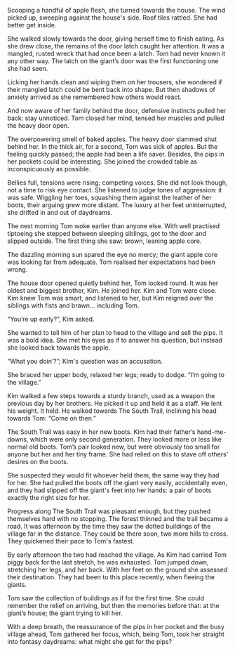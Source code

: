 Scooping a handful of apple flesh, she turned towards the house. The wind picked up, sweeping against the house's side. Roof tiles rattled. She had better get inside.

She walked slowly towards the door, giving herself time to finish eating. As she drew close, the remains of the door latch caught her attention. It was a mangled, rusted wreck that had once been a latch. Tom had never known it any other way. The latch on the giant’s door was the first functioning one she had seen.

Licking her hands clean and wiping them on her trousers, she wondered if their mangled latch could be bent back into shape. But then shadows of anxiety arrived as she remembered how others would react.

And now aware of her family behind the door, defensive instincts pulled her back: stay unnoticed. Tom closed her mind, tensed her muscles and pulled the heavy door open.

The overpowering smell of baked apples. The heavy door slammed shut behind her. In the thick air, for a second, Tom was sick of apples. But the feeling quickly passed; the apple had been a life saver. Besides, the pips in her pockets could be interesting. She joined the crowded table as inconspicuously as possible.

Bellies full, tensions were rising; competing voices. She did not look though, not a time to risk eye contact. She listened to judge tones of aggression: it was safe. Wiggling her toes, squashing them against the leather of her boots, their arguing grew more distant. The luxury at her feet uninterrupted, she drifted in and out of daydreams.

The next morning Tom woke earlier than anyone else. With well practised tiptoeing she stepped between sleeping siblings, got to the door and slipped outside. The first thing she saw: brown, leaning apple core.

The dazzling morning sun spared the eye no mercy; the giant apple core was looking far from adequate. Tom realised her expectations had been wrong.

The house door opened quietly behind her, Tom looked round. It was her oldest and biggest brother, Kim. He joined her. Kim and Tom were close. Kim knew Tom was smart, and listened to her, but Kim reigned over the siblings with fists and brawn... including Tom.

“You’re up early?”, Kim asked.

She wanted to tell him of her plan to head to the village and sell the pips. It was a bold idea. She met his eyes as if to answer his question, but instead she looked back towards the apple.

“What you doin’?”; Kim's question was an accusation. 

She braced her upper body, relaxed her legs; ready to dodge. “I’m going to the village.”

Kim walked a few steps towards a sturdy branch, used as a weapon the previous day by her brothers. He picked it up and held it as a staff. He lent his weight. It held. He walked towards The South Trail, inclining his head towards Tom: “Come on then.”

The South Trail was easy in her new boots. Kim had their father’s hand-me-downs, which were only second generation. They looked more or less like normal old boots. Tom’s pair looked new, but were obviously too small for anyone but her and her tiny frame. She had relied on this to stave off others’ desires on the boots.

She suspected they would fit whoever held them, the same way they had for her. She had pulled the boots off the giant very easily, accidentally even, and they had slipped off the giant's feet into her hands: a pair of boots exactly the right size for her.

Progress along The South Trail was pleasant enough, but they pushed themselves hard with no stopping. The forest thinned and the trail became a road. It was afternoon by the time they saw the dotted buildings of the village far in the distance. They could be there soon, two more hills to cross. They quickened their pace to Tom's fastest.

By early afternoon the two had reached the village. As Kim had carried Tom piggy back for the last stretch, he was exhausted. Tom jumped down, stretching her legs, and her back. With her feet on the ground she assessed their destination. They had been to this place recently, when fleeing the giants.

Tom saw the collection of buildings as if for the first time. She could remember the relief on arriving, but then the memories before that: at the giant’s house; the giant trying to kill her.

With a deep breath, the reassurance of the pips in her pocket and the busy village ahead, Tom gathered her focus, which, being Tom, took her straight into fantasy daydreams: what might she get for the pips?
